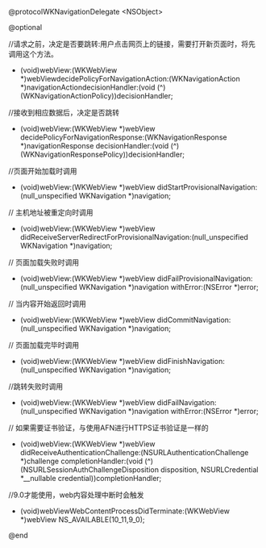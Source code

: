 

@protocolWKNavigationDelegate &lt;NSObject&gt;

@optional

//请求之前，决定是否要跳转:用户点击网页上的链接，需要打开新页面时，将先调用这个方法。

- \(void\)webView:\(WKWebView \*\)webViewdecidePolicyForNavigationAction:\(WKNavigationAction \*\)navigationActiondecisionHandler:\(void \(^\)\(WKNavigationActionPolicy\)\)decisionHandler;

//接收到相应数据后，决定是否跳转

- \(void\)webView:\(WKWebView \*\)webView decidePolicyForNavigationResponse:\(WKNavigationResponse \*\)navigationResponse decisionHandler:\(void \(^\)\(WKNavigationResponsePolicy\)\)decisionHandler;

//页面开始加载时调用

- \(void\)webView:\(WKWebView \*\)webView didStartProvisionalNavigation:\(null\_unspecified WKNavigation \*\)navigation;

// 主机地址被重定向时调用

- \(void\)webView:\(WKWebView \*\)webView didReceiveServerRedirectForProvisionalNavigation:\(null\_unspecified WKNavigation \*\)navigation;

// 页面加载失败时调用

- \(void\)webView:\(WKWebView \*\)webView didFailProvisionalNavigation:\(null\_unspecified WKNavigation \*\)navigation withError:\(NSError \*\)error;

// 当内容开始返回时调用

- \(void\)webView:\(WKWebView \*\)webView didCommitNavigation:\(null\_unspecified WKNavigation \*\)navigation;

// 页面加载完毕时调用

- \(void\)webView:\(WKWebView \*\)webView didFinishNavigation:\(null\_unspecified WKNavigation \*\)navigation;

//跳转失败时调用

- \(void\)webView:\(WKWebView \*\)webView didFailNavigation:\(null\_unspecified WKNavigation \*\)navigation withError:\(NSError \*\)error;

// 如果需要证书验证，与使用AFN进行HTTPS证书验证是一样的

- \(void\)webView:\(WKWebView \*\)webView didReceiveAuthenticationChallenge:\(NSURLAuthenticationChallenge \*\)challenge completionHandler:\(void \(^\)\(NSURLSessionAuthChallengeDisposition disposition, NSURLCredential \*\_\_nullable credential\)\)completionHandler;

//9.0才能使用，web内容处理中断时会触发

- \(void\)webViewWebContentProcessDidTerminate:\(WKWebView \*\)webView NS\_AVAILABLE\(10\_11,9\_0\);

  


@end

